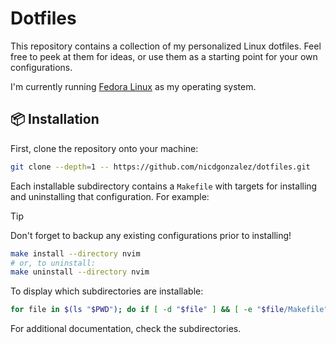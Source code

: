 # Dotfiles

This repository contains a collection of my personalized Linux dotfiles. Feel
free to peek at them for ideas, or use them as a starting point for your own
configurations.

I'm currently running [Fedora Linux] as my operating system.

## 📦 Installation

First, clone the repository onto your machine:

```bash
git clone --depth=1 -- https://github.com/nicdgonzalez/dotfiles.git
```

Each installable subdirectory contains a `Makefile` with targets for
installing and uninstalling that configuration. For example:

> [!TIP]
> Don't forget to backup any existing configurations prior to installing!

```bash
make install --directory nvim
# or, to uninstall:
make uninstall --directory nvim
```

To display which subdirectories are installable:

```bash
for file in $(ls "$PWD"); do if [ -d "$file" ] && [ -e "$file/Makefile" ]; then echo "$file"; fi; done
```

For additional documentation, check the subdirectories.

[fedora linux]: https://fedoraproject.org/workstation/
[fork]: https://docs.github.com/en/pull-requests/collaborating-with-pull-requests/working-with-forks/fork-a-repo
